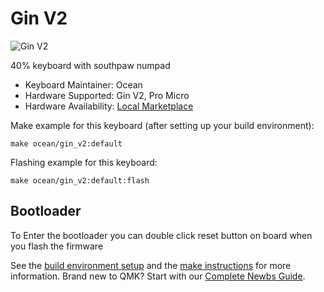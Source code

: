 # Gin V2

![Gin V2](https://i.imgur.com/CQiImvu.jpeg)


40% keyboard with southpaw numpad

* Keyboard Maintainer: Ocean
* Hardware Supported: Gin V2, Pro Micro
* Hardware Availability: [Local Marketplace](https://tokopedia.com/)

Make example for this keyboard (after setting up your build environment):

    make ocean/gin_v2:default

Flashing example for this keyboard:

    make ocean/gin_v2:default:flash

## Bootloader

To Enter the bootloader you can double click reset button on board when you flash the firmware

See the [build environment setup](https://docs.qmk.fm/#/getting_started_build_tools) and the [make instructions](https://docs.qmk.fm/#/getting_started_make_guide) for more information. Brand new to QMK? Start with our [Complete Newbs Guide](https://docs.qmk.fm/#/newbs).
